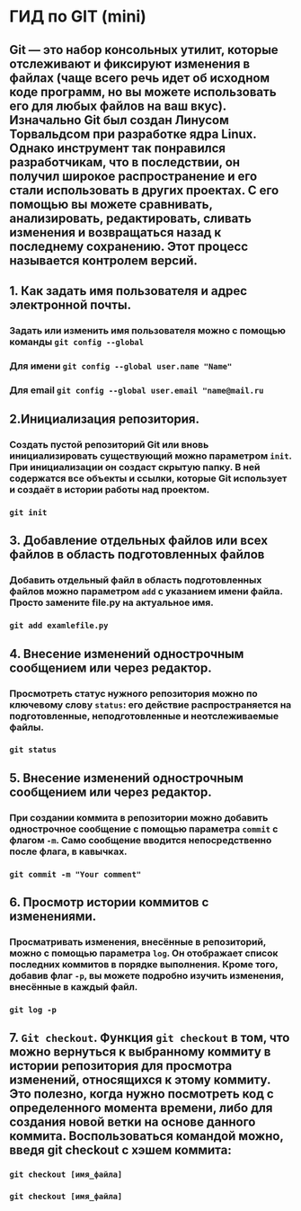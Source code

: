 # ГИД по GIT (mini)

## Git — это набор консольных утилит, которые отслеживают и фиксируют изменения в файлах (чаще всего речь идет об исходном коде программ, но вы можете использовать его для любых файлов на ваш вкус). Изначально Git был создан Линусом Торвальдсом при разработке ядра Linux. Однако инструмент так понравился разработчикам, что в последствии, он получил широкое распространение и его стали использовать в других проектах. С его помощью вы можете сравнивать, анализировать, редактировать, сливать изменения и возвращаться назад к последнему сохранению. Этот процесс называется контролем версий.
## 1. Как задать имя пользователя и адрес электронной почты.

### Задать или изменить имя пользователя можно с помощью команды ```git config --global```
### Для имени **```git config --global user.name "Name"```**

### Для email **```git config --global user.email "name@mail.ru```**


## 2.Инициализация репозитория.
### Создать пустой репозиторий Git или вновь инициализировать существующий можно параметром **```init```**. При инициализации он создаст скрытую папку. В ней содержатся все объекты и ссылки, которые Git использует и создаёт в истории работы над проектом.

### **```git init```**

## 3. Добавление отдельных файлов или всех файлов в область подготовленных файлов
### Добавить отдельный файл в область подготовленных файлов можно параметром **```add```** с указанием имени файла. Просто замените file.py на актуальное имя.
### **```git add examlefile.py ```**
## 4. Внесение изменений однострочным сообщением или через редактор.
### Просмотреть статус нужного репозитория можно по ключевому слову **```status```**: его действие распространяется на подготовленные, неподготовленные и неотслеживаемые файлы.
### **```git status```**

## 5. Внесение изменений однострочным сообщением или через редактор.

### При создании коммита в репозитории можно добавить однострочное сообщение с помощью параметра **```commit```** с флагом **```-m```**. Само сообщение вводится непосредственно после флага, в кавычках.
### **```git commit -m "Your comment"```**
## 6. Просмотр истории коммитов с изменениями.

### Просматривать изменения, внесённые в репозиторий, можно с помощью параметра **```log```**. Он отображает список последних коммитов в порядке выполнения. Кроме того, добавив флаг **```-p```**, вы можете подробно изучить изменения, внесённые в каждый файл.

### **```git log -p```**
## 7. **```Git checkout```**. Функция **```git checkout```** в том, что можно вернуться к выбранному коммиту в истории репозитория для просмотра изменений, относящихся к этому коммиту. Это полезно, когда нужно посмотреть код с определенного момента времени, либо для создания новой ветки на основе данного коммита. Воспользоваться командой можно, введя git checkout с хэшем коммита:


### **```git checkout [имя_файла]```**
### **```git checkout [имя_файла]```**
